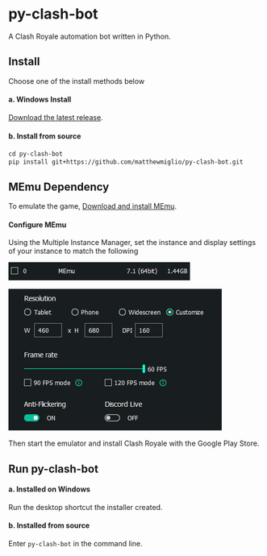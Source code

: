 # py-clash-bot
A Clash Royale automation bot written in Python.

## Install 
Choose one of the install methods below
#### a. Windows Install
[Download the latest release](https://github.com/matthewmiglio/py-clash-bot/releases).

#### b. Install from source
```
cd py-clash-bot
pip install git+https://github.com/matthewmiglio/py-clash-bot.git
```

## MEmu Dependency
To emulate the game, [Download and install MEmu](https://www.memuplay.com/).
#### Configure MEmu
Using the Multiple Instance Manager, set the instance and display settings of your instance to match the following

![MEmu configuration options](https://github.com/matthewmiglio/py-clash-bot/blob/master/readme/memu_instance_settings.jpg?raw=true)

![MEmu configuration options](https://github.com/matthewmiglio/py-clash-bot/blob/master/readme/memu_display_settings.jpg?raw=true)

Then start the emulator and install Clash Royale with the Google Play Store.

## Run py-clash-bot
#### a. Installed on Windows
Run the desktop shortcut the installer created.
#### b. Installed from source
Enter `py-clash-bot` in the command line.